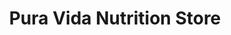 ---
title: "Pura Vida Nutrition Store"
url: /town-of-renfrew/pura-vida-nutrition-store/
shop: Nahrungsergänzung
---